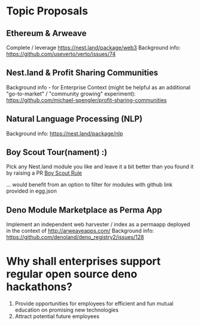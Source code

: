 # Topic Proposals

## Ethereum & Arweave
Complete / leverage https://nest.land/package/web3 
Background info: https://github.com/useverto/verto/issues/74 

## Nest.land & Profit Sharing Communities
Background info - for Enterprise Context (might be helpful as an additional "go-to-market" / "community growing" experiment): https://github.com/michael-spengler/profit-sharing-communities

## Natural Language Processing (NLP)
Background info: https://nest.land/package/nlp

## Boy Scout Tour(nament) :)
Pick any Nest.land module you like and leave it a bit better than you found it by raising a PR
[Boy Scout Rule](https://medium.com/@biratkirat/step-8-the-boy-scout-rule-robert-c-martin-uncle-bob-9ac839778385)

... would benefit from an option to filter for modules with github link provided in egg.json 

## Deno Module Marketplace as Perma App
Implement an independent web harvester / index as a permaapp deployed in the context of http://arweaveapps.com/
Background info: https://github.com/denoland/deno_registry2/issues/128


# Why shall enterprises support regular open source deno hackathons?
1. Provide opportunities for employees for efficient and fun mutual education on promising new technologies
2. Attract potential future employees 

